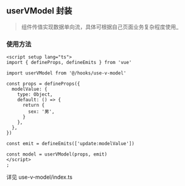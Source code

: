 ## userVModel 封装

> 组件传值实现数据单向流，具体可根据自己页面业务复杂程度使用\_

### 使用方法

```vue
<script setup lang="ts">
import { defineProps, defineEmits } from 'vue'

import userVModel from '@/hooks/use-v-model'

const props = defineProps({
  modelValue: {
    type: Object,
    default: () => {
      return {
        sex: '男',
      }
    },
  },
})

const emit = defineEmits(['update:modelValue'])

const model = userVModel(props, emit)
</script>
;
```

详见 use-v-model/index.ts
